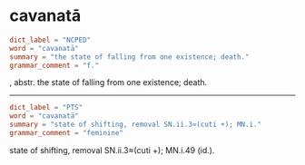 # cavanatā

``` toml
dict_label = "NCPED"
word = "cavanatā"
summary = "the state of falling from one existence; death."
grammar_comment = "f."
```

, abstr. the state of falling from one existence; death.

--------------------

``` toml
dict_label = "PTS"
word = "cavanatā"
summary = "state of shifting, removal SN.ii.3≈(cuti +); MN.i."
grammar_comment = "feminine"
```

state of shifting, removal SN.ii.3≈(cuti \+); MN.i.49 (id.).

